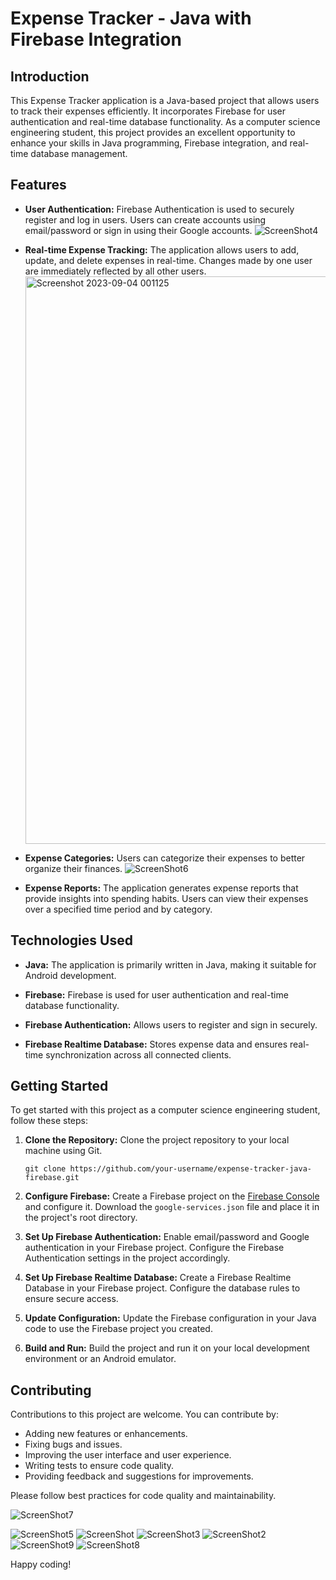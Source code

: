 # Expense Tracker - Java with Firebase Integration

## Introduction
This Expense Tracker application is a Java-based project that allows users to track their expenses efficiently. It incorporates Firebase for user authentication and real-time database functionality. As a computer science engineering student, this project provides an excellent opportunity to enhance your skills in Java programming, Firebase integration, and real-time database management.

## Features
- **User Authentication:** Firebase Authentication is used to securely register and log in users. Users can create accounts using email/password or sign in using their Google accounts.  ![ScreenShot4](https://github.com/AbheenavSingh/Expense-Tracker/assets/113464197/590b7f85-456a-4a48-976c-dbf27425db01)

- **Real-time Expense Tracking:** The application allows users to add, update, and delete expenses in real-time. Changes made by one user are immediately reflected by all other users. <img width="908" alt="Screenshot 2023-09-04 001125" src="https://github.com/AbheenavSingh/Expense-Tracker/assets/113464197/18432852-1317-4c20-b63c-1c6dfef3fb67">

- **Expense Categories:** Users can categorize their expenses to better organize their finances. ![ScreenShot6](https://github.com/AbheenavSingh/Expense-Tracker/assets/113464197/6bee2e7d-815a-4785-bbce-f7f96390d287)

- **Expense Reports:** The application generates expense reports that provide insights into spending habits. Users can view their expenses over a specified time period and by category.

## Technologies Used
- **Java:** The application is primarily written in Java, making it suitable for Android development.

- **Firebase:** Firebase is used for user authentication and real-time database functionality.

- **Firebase Authentication:** Allows users to register and sign in securely.

- **Firebase Realtime Database:** Stores expense data and ensures real-time synchronization across all connected clients.

## Getting Started
To get started with this project as a computer science engineering student, follow these steps:

1. **Clone the Repository:** Clone the project repository to your local machine using Git.

   ```
   git clone https://github.com/your-username/expense-tracker-java-firebase.git
   ```

2. **Configure Firebase:** Create a Firebase project on the [Firebase Console](https://console.firebase.google.com/) and configure it. Download the `google-services.json` file and place it in the project's root directory.

3. **Set Up Firebase Authentication:** Enable email/password and Google authentication in your Firebase project. Configure the Firebase Authentication settings in the project accordingly.

4. **Set Up Firebase Realtime Database:** Create a Firebase Realtime Database in your Firebase project. Configure the database rules to ensure secure access.

5. **Update Configuration:** Update the Firebase configuration in your Java code to use the Firebase project you created.

6. **Build and Run:** Build the project and run it on your local development environment or an Android emulator.

## Contributing
Contributions to this project are welcome. You can contribute by:

- Adding new features or enhancements.
- Fixing bugs and issues.
- Improving the user interface and user experience.
- Writing tests to ensure code quality.
- Providing feedback and suggestions for improvements.

Please follow best practices for code quality and maintainability.


![ScreenShot7](https://github.com/AbheenavSingh/Expense-Tracker/assets/113464197/31ec6b83-7051-4627-a7cd-d96c15281a10)

![ScreenShot5](https://github.com/AbheenavSingh/Expense-Tracker/assets/113464197/160e9d9c-3635-41eb-b994-119b1ff6a30d)
![ScreenShot](https://github.com/AbheenavSingh/Expense-Tracker/assets/113464197/a0355dbf-1da7-492f-ac0a-d24f7bfbc47f)
![ScreenShot3](https://github.com/AbheenavSingh/Expense-Tracker/assets/113464197/cb549dd9-cb15-4b83-a691-142a72142a25)
![ScreenShot2](https://github.com/AbheenavSingh/Expense-Tracker/assets/113464197/57938185-40e3-4417-97ad-f871fdd39461)
![ScreenShot9](https://github.com/AbheenavSingh/Expense-Tracker/assets/113464197/dc2f68f5-698e-4ecb-b2b1-79b4df878771)
![ScreenShot8](https://github.com/AbheenavSingh/Expense-Tracker/assets/113464197/6b8fafe4-8a6d-409f-95cc-085d4053e244)


Happy coding!
